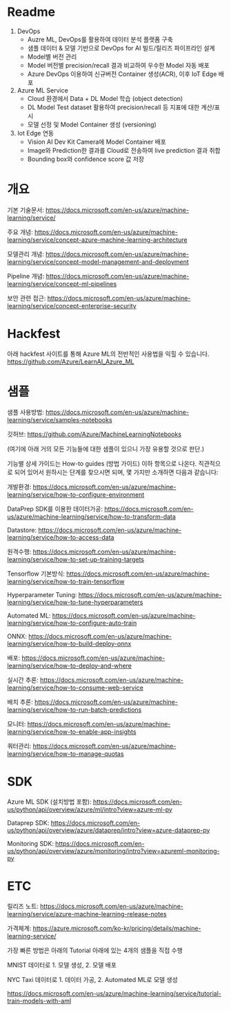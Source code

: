 # Readme
1. DevOps
    - Auzre ML, DevOps를 활용하여 데이터 분석 플랫폼 구축
    - 샘플 데이터 & 모델 기반으로 DevOps for AI 빌드/릴리즈 파이프라인 설계 
    - Model별 버전 관리
    - Model 버전별 precision/recall 결과 비교하여 우수한 Model 자동 배포
    - Azure DevOps 이용하여 신규버전 Container 생성(ACR), 이후 IoT Edge 배포
2. Azure ML Service
    - Cloud 환경에서 Data + DL Model 학습 (object detection)
    - DL Model Test dataset 활용하여 precision/recall 등 지표에 대한 계산/표시
    - 모델 선정 및 Model Container 생성 (versioning)
3. Iot Edge 연동
    - Vision AI Dev Kit Camera에 Model Container 배포
    - Image와 Prediction한 결과를 Cloud로 전송하여 live prediction 결과 취합
    - Bounding box와 confidence score 값 저장
  
# 개요
기본 기술문서: https://docs.microsoft.com/en-us/azure/machine-learning/service/

주요 개념: https://docs.microsoft.com/en-us/azure/machine-learning/service/concept-azure-machine-learning-architecture

모델관리 개념: https://docs.microsoft.com/en-us/azure/machine-learning/service/concept-model-management-and-deployment

Pipeline 개념: https://docs.microsoft.com/en-us/azure/machine-learning/service/concept-ml-pipelines

보안 관련 접근: https://docs.microsoft.com/en-us/azure/machine-learning/service/concept-enterprise-security

# Hackfest

아래 hackfest 사이트를 통해 Azure ML의 전반적인 사용법을 익힐 수 있습니다.
https://github.com/Azure/LearnAI_Azure_ML

  
# 샘플

샘플 사용방법: https://docs.microsoft.com/en-us/azure/machine-learning/service/samples-notebooks

깃허브: https://github.com/Azure/MachineLearningNotebooks

(여기에 아래 거의 모든 기능들에 대한 샘플이 있으니 가장 유용할 것으로 판단.)

기능별 상세 가이드는 How-to guides (방법 가이드) 이하 항목으로 나온다.
직관적으로 되어 있어서 원하시는 단계를 찾으시면 되며, 몇 가지만 소개하면 다음과 같습니다:

개발환경: https://docs.microsoft.com/en-us/azure/machine-learning/service/how-to-configure-environment

DataPrep SDK를 이용한 데이터가공: https://docs.microsoft.com/en-us/azure/machine-learning/service/how-to-transform-data

Datastore: https://docs.microsoft.com/en-us/azure/machine-learning/service/how-to-access-data

원격수행: https://docs.microsoft.com/en-us/azure/machine-learning/service/how-to-set-up-training-targets

Tensorflow 기본방식: https://docs.microsoft.com/en-us/azure/machine-learning/service/how-to-train-tensorflow

Hyperparameter Tuning: https://docs.microsoft.com/en-us/azure/machine-learning/service/how-to-tune-hyperparameters

Automated ML: https://docs.microsoft.com/en-us/azure/machine-learning/service/how-to-configure-auto-train

ONNX: https://docs.microsoft.com/en-us/azure/machine-learning/service/how-to-build-deploy-onnx

배포: https://docs.microsoft.com/en-us/azure/machine-learning/service/how-to-deploy-and-where

실시간 추론: https://docs.microsoft.com/en-us/azure/machine-learning/service/how-to-consume-web-service

배치 추론: https://docs.microsoft.com/en-us/azure/machine-learning/service/how-to-run-batch-predictions

모니터: https://docs.microsoft.com/en-us/azure/machine-learning/service/how-to-enable-app-insights

쿼터관리: https://docs.microsoft.com/en-us/azure/machine-learning/service/how-to-manage-quotas
  
# SDK
Azure ML SDK (설치방법 포함): https://docs.microsoft.com/en-us/python/api/overview/azure/ml/intro?view=azure-ml-py

Dataprep SDK: https://docs.microsoft.com/en-us/python/api/overview/azure/dataprep/intro?view=azure-dataprep-py

Monitoring SDK: https://docs.microsoft.com/en-us/python/api/overview/azure/monitoring/intro?view=azureml-monitoring-py
  
# ETC
릴리즈 노트: https://docs.microsoft.com/en-us/azure/machine-learning/service/azure-machine-learning-release-notes

가격체계: https://azure.microsoft.com/ko-kr/pricing/details/machine-learning-service/


가장 빠른 방법은 아래의 Tutorial 아래에 있는 4개의 샘플을 직접 수행

MNIST 데이터로 1. 모델 생성, 2. 모델 배포

NYC Taxi 데이터로 1. 데이터 가공, 2. Automated ML로 모델 생성

https://docs.microsoft.com/en-us/azure/machine-learning/service/tutorial-train-models-with-aml
